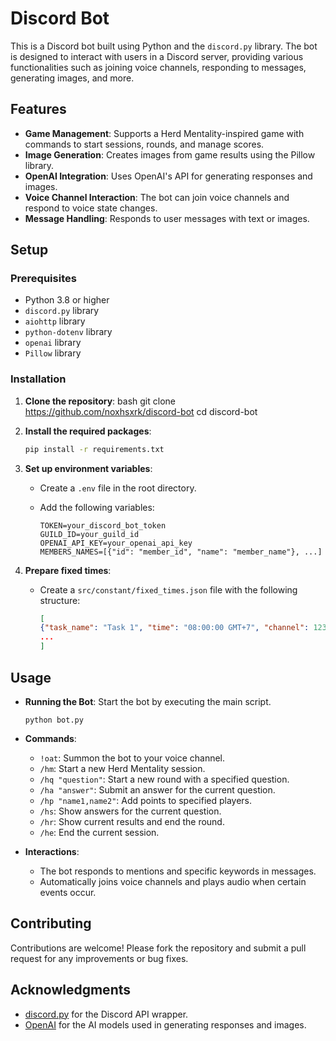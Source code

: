 # Discord Bot

This is a Discord bot built using Python and the `discord.py` library. The bot is designed to interact with users in a Discord server, providing various functionalities such as joining voice channels, responding to messages, generating images, and more.

## Features

- **Game Management**: Supports a Herd Mentality-inspired game with commands to start sessions, rounds, and manage scores.
- **Image Generation**: Creates images from game results using the Pillow library.
- **OpenAI Integration**: Uses OpenAI's API for generating responses and images.
- **Voice Channel Interaction**: The bot can join voice channels and respond to voice state changes.
- **Message Handling**: Responds to user messages with text or images.

## Setup

### Prerequisites

- Python 3.8 or higher
- `discord.py` library
- `aiohttp` library
- `python-dotenv` library
- `openai` library
- `Pillow` library

### Installation

1. **Clone the repository**:
   bash
   git clone <https://github.com/noxhsxrk/discord-bot>
   cd discord-bot

2. **Install the required packages**:

   ```bash
   pip install -r requirements.txt
   ```

3. **Set up environment variables**:

   - Create a `.env` file in the root directory.
   - Add the following variables:

     ```
     TOKEN=your_discord_bot_token
     GUILD_ID=your_guild_id
     OPENAI_API_KEY=your_openai_api_key
     MEMBERS_NAMES=[{"id": "member_id", "name": "member_name"}, ...]
     ```

4. **Prepare fixed times**:

   - Create a `src/constant/fixed_times.json` file with the following structure:

     ```json
     [
     {"task_name": "Task 1", "time": "08:00:00 GMT+7", "channel": 123456789012345678},
     ...
     ]
     ```

## Usage

- **Running the Bot**: Start the bot by executing the main script.

  ```
  python bot.py
  ```

- **Commands**:

  - `!oat`: Summon the bot to your voice channel.
  - `/hm`: Start a new Herd Mentality session.
  - `/hq "question"`: Start a new round with a specified question.
  - `/ha "answer"`: Submit an answer for the current question.
  - `/hp "name1,name2"`: Add points to specified players.
  - `/hs`: Show answers for the current question.
  - `/hr`: Show current results and end the round.
  - `/he`: End the current session.

- **Interactions**:
  - The bot responds to mentions and specific keywords in messages.
  - Automatically joins voice channels and plays audio when certain events occur.

## Contributing

Contributions are welcome! Please fork the repository and submit a pull request for any improvements or bug fixes.

## Acknowledgments

- [discord.py](https://github.com/Rapptz/discord.py) for the Discord API wrapper.
- [OpenAI](https://openai.com/) for the AI models used in generating responses and images.

